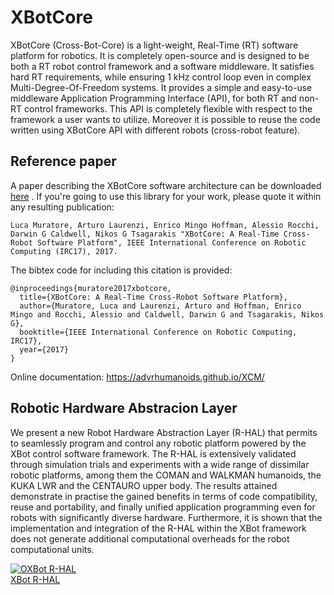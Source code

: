 # XBotCore

XBotCore (Cross-Bot-Core) is a light-weight, Real-Time (RT) software platform for robotics.
It is completely open-source and is designed to be both a RT robot control framework and a software middleware. It satisfies
hard RT requirements, while ensuring 1 kHz control loop even in complex Multi-Degree-Of-Freedom systems. It provides a simple and easy-to-use middleware Application Programming Interface (API), for both RT and non-RT control frameworks. This API is completely flexible with respect to the framework a user wants to utilize. Moreover it is possible to reuse the code written using XBotCore API with different robots (cross-robot feature).

## Reference paper
A paper describing the XBotCore software architecture can be downloaded [here](https://www.researchgate.net/publication/316514802_XBotCore_A_Real-Time_Cross-Robot_Software_Platform) . If you're going to use this library for your work, please quote it within any resulting publication:
~~~
Luca Muratore, Arturo Laurenzi, Enrico Mingo Hoffman, Alessio Rocchi, Darwin G Caldwell, Nikos G Tsagarakis "XBotCore: A Real-Time Cross-Robot Software Platform", IEEE International Conference on Robotic Computing (IRC17), 2017.
~~~

The bibtex code for including this citation is provided:
~~~
@inproceedings{muratore2017xbotcore,
  title={XBotCore: A Real-Time Cross-Robot Software Platform},
  author={Muratore, Luca and Laurenzi, Arturo and Hoffman, Enrico Mingo and Rocchi, Alessio and Caldwell, Darwin G and Tsagarakis, Nikos G},
  booktitle={IEEE International Conference on Robotic Computing, IRC17},
  year={2017}
}
~~~

Online documentation: https://advrhumanoids.github.io/XCM/

## Robotic Hardware Abstracion Layer
We present a new Robot Hardware
Abstraction Layer (R-HAL) that permits to seamlessly program
and control any robotic platform powered by the XBot control
software framework. The R-HAL is extensively validated through
simulation trials and experiments with a wide range of dissimilar
robotic platforms, among them the COMAN and WALKMAN
humanoids, the KUKA LWR and the CENTAURO upper
body. The results attained demonstrate in practise the gained
benefits in terms of code compatibility, reuse and portability,
and finally unified application programming even for robots
with significantly diverse hardware. Furthermore, it is shown
that the implementation and integration of the R-HAL within
the XBot framework does not generate additional computational
overheads for the robot computational units.

<a href="https://www.youtube.com/watch?v=lcAB4lHbma0
" target="_blank"><img src="http://i3.ytimg.com/vi/lcAB4lHbma0/maxresdefault.jpg" 
alt="OXBot R-HAL" /><br>XBot R-HAL</a>


